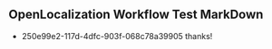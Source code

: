 ## OpenLocalization Workflow Test MarkDown
* 250e99e2-117d-4dfc-903f-068c78a39905 thanks!

<!--HONumber=Aug16_HO1-->


